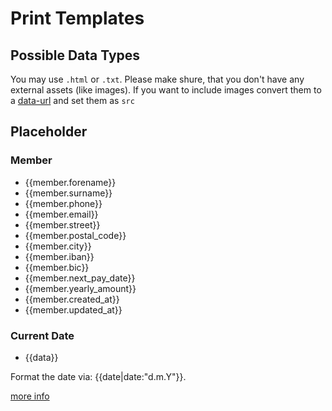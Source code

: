 # Print Templates 

## Possible Data Types

You may use `.html` or `.txt`.
Please make shure, that you don't have any external assets (like images).
If you want to include images convert them to a [data-url](http://dataurl.net/#dataurlmaker) and set them as `src`

## Placeholder

### Member

* {{member.forename}}
* {{member.surname}}
* {{member.phone}}
* {{member.email}}
* {{member.street}}
* {{member.postal_code}}
* {{member.city}}
* {{member.iban}}
* {{member.bic}}
* {{member.next_pay_date}}
* {{member.yearly_amount}}
* {{member.created_at}}
* {{member.updated_at}}

### Current Date

* {{data}}

Format the date via: {{date|date:"d.m.Y"}}.

[more info](https://docs.djangoproject.com/en/1.0/ref/templates/builtins/)